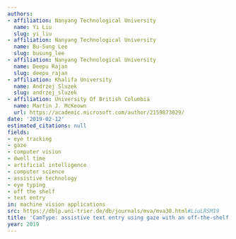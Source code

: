 ```yaml
---
authors:
- affiliation: Nanyang Technological University
  name: Yi Liu
  slug: yi_liu
- affiliation: Nanyang Technological University
  name: Bu-Sung Lee
  slug: busung_lee
- affiliation: Nanyang Technological University
  name: Deepu Rajan
  slug: deepu_rajan
- affiliation: Khalifa University
  name: Andrzej Sluzek
  slug: andrzej_sluzek
- affiliation: University Of British Columbia
  name: Martin J. McKeown
  url: https://academic.microsoft.com/author/2159873029/
date: '2019-02-12'
estimated_citations: null
fields:
- eye tracking
- gaze
- computer vision
- dwell time
- artificial intelligence
- computer science
- assistive technology
- eye typing
- off the shelf
- text entry
in: machine vision applications
src: https://dblp.uni-trier.de/db/journals/mva/mva30.html#LiuLRSM19
title: 'CamType: assistive text entry using gaze with an off-the-shelf webcam'
year: 2019
---
```

